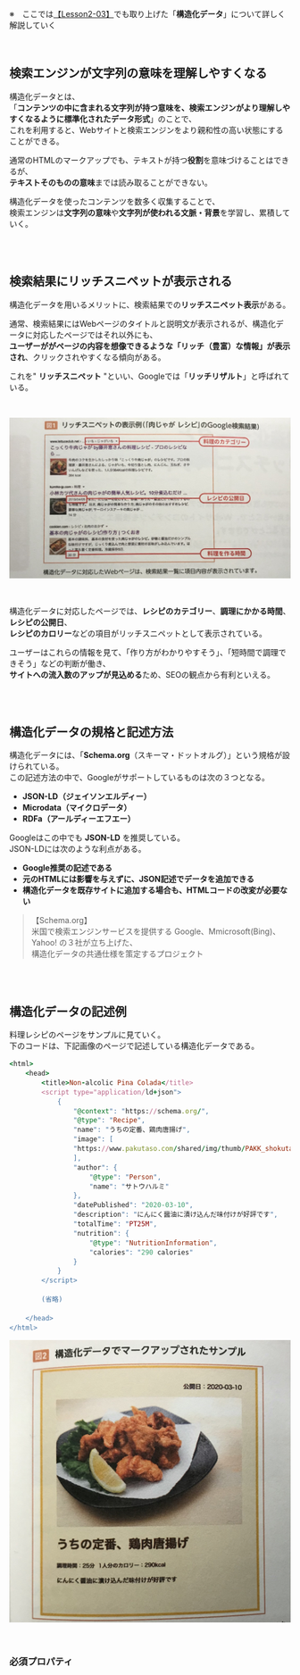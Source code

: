 

※　ここでは[【Lesson2-03】](https://github.com/tamayura8823spirit/siteExample02/blob/main/%E5%8F%82%E8%80%83%E7%94%A8%E3%82%B3%E3%83%BC%E3%83%88%E3%82%99%E9%9B%86/%E3%81%A1%E3%82%83%E3%82%93%E3%81%A8%E3%81%97%E3%81%9F%E3%83%97%E3%83%AD%E3%81%AB%E3%81%AA%E3%82%8B/Lesson2/%E3%82%BB%E3%83%9E%E3%83%B3%E3%83%86%E3%82%A3%E3%83%83%E3%82%AFWeb%E3%82%92%E6%A7%8B%E7%AF%89%E3%81%99%E3%82%8B%E3%81%9F%E3%82%81%E3%81%AE%E6%8A%80%E8%A1%93.md#%E6%A7%8B%E9%80%A0%E5%8C%96%E3%83%87%E3%83%BC%E3%82%BF%E3%81%AE%E8%A8%98%E8%BF%B0)でも取り上げた「**構造化データ**」について詳しく解説していく  

<br>

## 検索エンジンが文字列の意味を理解しやすくなる
構造化データとは、  
「**コンテンツの中に含まれる文字列が持つ意味を、検索エンジンがより理解しやすくなるように標準化されたデータ形式**」のことで、  
これを利用すると、Webサイトと検索エンジンをより親和性の高い状態にすることができる。  

通常のHTMLのマークアップでも、テキストが持つ**役割**を意味づけることはできるが、  
**テキストそのものの意味**までは読み取ることができない。  

構造化データを使ったコンテンツを数多く収集することで、  
検索エンジンは**文字列の意味**や**文字列が使われる文脈・背景**を学習し、累積していく。  

<br><br>

## 検索結果にリッチスニペットが表示される
構造化データを用いるメリットに、検索結果での**リッチスニペット表示**がある。  

通常、検索結果にはWebページのタイトルと説明文が表示されるが、構造化データに対応したページではそれ以外にも、  
**ユーザーががページの内容を想像できるような「リッチ（豊富）な情報」が表示され**、クリックされやすくなる傾向がある。  

これを" **リッチスニペット** "といい、Googleでは「**リッチリザルト**」と呼ばれている。  

<br>

![リッチスニペット](images/54c92560-159d-4e01-86dd-9dc92ecc95f4-0.jpg)

<br>

構造化データに対応したページでは、**レシピのカテゴリー**、**調理にかかる時間**、**レシピの公開日**、  
**レシピのカロリー**などの項目がリッチスニペットとして表示されている。  

ユーザーはこれらの情報を見て、「作り方がわかりやすそう」、「短時間で調理できそう」などの判断が働き、  
**サイトへの流入数のアップが見込める**ため、SEOの観点から有利といえる。  

<br><br>

## 構造化データの規格と記述方法
構造化データには、「**Schema.org**（スキーマ・ドットオルグ）」という規格が設けられている。  
この記述方法の中で、Googleがサポートしているものは次の３つとなる。  

* **JSON-LD（ジェイソンエルディー）**
* **Microdata（マイクロデータ）**
* **RDFa（アールディーエフエー）**

Googleはこの中でも **JSON-LD** を推奨している。  
JSON-LDには次のような利点がある。  

* **Google推奨の記述である**
* **元のHTMLには影響を与えずに、JSON記述でデータを追加できる**
* **構造化データを既存サイトに追加する場合も、HTMLコードの改変が必要ない**

>  【Schema.org】  
> 米国で検索エンジンサービスを提供する Google、Mmicrosoft(Bing)、Yahoo! の３社が立ち上げた、  
> 構造化データの共通仕様を策定するプロジェクト

<br><br>

## 構造化データの記述例
料理レシピのページをサンプルに見ていく。  
下のコードは、下記画像のページで記述している構造化データである。  

```rb
<html>
    <head>
        <title>Non-alcolic Pina Colada</title>
        <script type="application/ld+json">
            {
                "@context": "https://schema.org/",
                "@type": "Recipe",
                "name": "うちの定番、鶏肉唐揚げ",
                "image": [
                "https://www.pakutaso.com/shared/img/thumb/PAKK_shokutakukaraage20150203190242_TP_V.jpg"
                ],
                "author": {
                    "@type": "Person",
                    "name": "サトウハルミ"
                },
                "datePublished": "2020-03-10",
                "description": "にんにく醤油に漬け込んだ味付けが好評です",
                "totalTime": "PT25M",
                "nutrition": {
                    "@type": "NutritionInformation",
                    "calories": "290 calories"
                }
            }
        </script>

        (省略)
        
    </head>
</html>
```
![構造化データ](images/28efc0c2-bc83-4100-8af8-fd9ef3cdbf5c-0.jpg)

<br>

### 必須プロパティ









